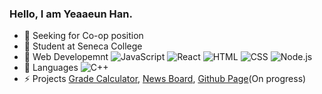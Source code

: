 ### Hello, I am Yeaaeun Han.
  
- 🔭 Seeking for Co-op position 
- 🌱 Student at Seneca College  
- 💬 Web Developemnt ![JavaScript](https://img.shields.io/badge/-JavaScript-blue?logo=javascript) ![React](https://img.shields.io/badge/-JavaScript-blue?logo=react) ![HTML](https://img.shields.io/badge/-HTML-blue?logo=html5&logoColor=ffffff) ![CSS](https://img.shields.io/badge/-CSS-blue?logo=css3)  ![Node.js](https://img.shields.io/badge/-CSS-blue?logo=node.js)  
- 💬 Languages ![C++](https://img.shields.io/badge/-C%2B%2B-green?logo=C%2B%2B)  
- ⚡ Projects [Grade Calculator](https://github.com/YeaaeunHan/GradeCalculator), [News Board](https://github.com/YeaaeunHan/NewsBoard), [Github Page](https://yeaaeunhan.github.io/)(On progress)  

<!--
**YeaaeunHan/YeaaeunHan** is a ✨ _special_ ✨ repository because its `README.md` (this file) appears on your GitHub profile.

Here are some ideas to get you started:

- 🔭 I’m currently working on ...
- 🌱 I’m currently learning ...
- 👯 I’m looking to collaborate on ...
- 🤔 I’m looking for help with ...
- 💬 Ask me about ...
- 📫 How to reach me: ...
- 😄 Pronouns: ...
- ⚡ Fun fact: ...
-->
